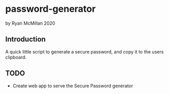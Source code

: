 # password-generator
by Ryan McMillan 2020
## Introduction
A quick little script to generate a secure password, and copy it to the users clipboard.

## TODO
  - Create web app to serve the Secure Password generator
